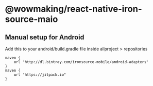 # @wowmaking/react-native-iron-source-maio

## Manual setup for Android
Add this to your android/build.gradle file inside allproject > repositories

```
maven {
    url "http://dl.bintray.com/ironsource-mobile/android-adapters"
}
maven {
    url "https://jitpack.io"
}
```
